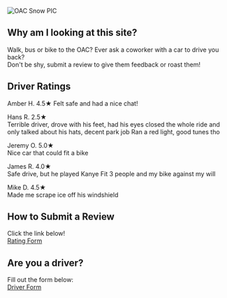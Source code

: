 ![OAC Snow PIC](https://user-images.githubusercontent.com/98415276/151035930-c703d36c-b35d-41be-9d88-7185fb62c49b.png)

## Why am I looking at this site?
Walk, bus or bike to the OAC? Ever ask a coworker with a car to drive you back?  
Don't be shy, submit a review to give them feedback or roast them!

## Driver Ratings 

Amber H. 4.5★ 
Felt safe and had a nice chat!

Hans R. 2.5★  
Terrible driver, drove with his feet, had his eyes closed the whole ride and only talked about his hats, decent park job 
Ran a red light, good tunes tho

Jeremy O.  5.0★  
Nice car that could fit a bike

James R.  4.0★  
Safe drive, but he played Kanye
Fit 3 people and my bike against my will  

Mike D.  4.5★  
Made me scrape ice off his windshield  



## How to Submit a Review 
Click the link below!  
<a href=" https://forms.gle/CbV54sRvDHQCc3zFA "> Rating Form </a>

## Are you a driver?
Fill out the form below:  
<a href=" https://forms.gle/osUtTuGwvAQiQJKA6 "> Driver Form </a>
